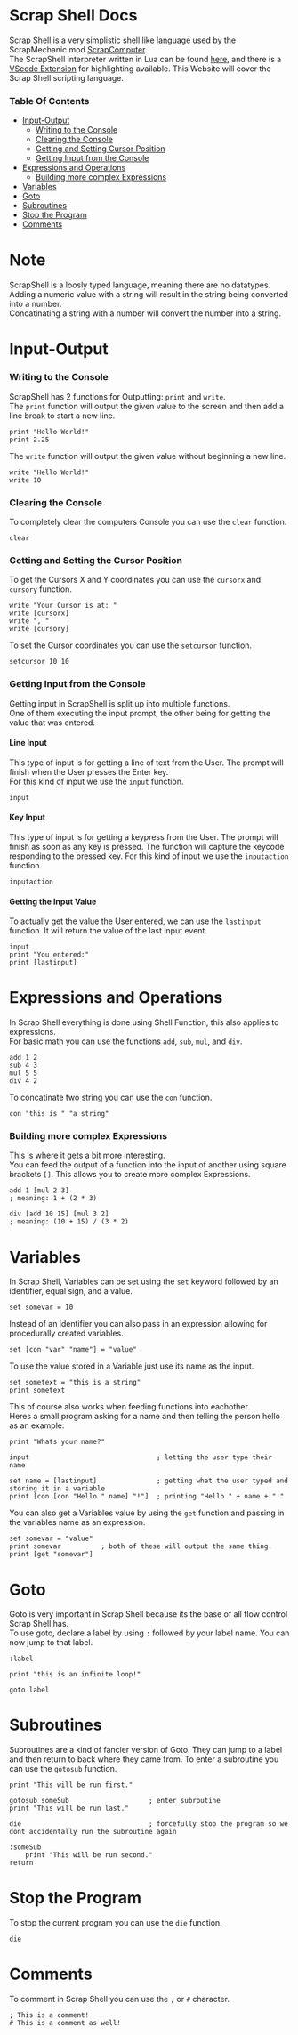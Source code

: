 # Scrap Shell Docs
Scrap Shell is a very simplistic shell like language used by the ScrapMechanic mod [ScrapComputer](https://steamcommunity.com/sharedfiles/filedetails/?id=2634124102).  
The ScrapShell interpreter written in Lua can be found [here](https://github.com/RedCubeDev-ByteSpace/ScrapShellLua), and there is a [VScode Extension](https://marketplace.visualstudio.com/items?itemName=RedCubeDev.scrap-shell-language-support) for highlighting available.
This Website will cover the Scrap Shell scripting language.

### Table Of Contents
- [Input-Output](#input-output)
    - [Writing to the Console](#writing-to-the-console)
    - [Clearing the Console](#clearing-the-console)
    - [Getting and Setting Cursor Position](#getting-and-setting-cursor-position)
    - [Getting Input from the Console](#getting-input-from-the-console)
- [Expressions and Operations](#expressions-and-operations)
    - [Building more complex Expressions](#building-more-complex-expressions)
- [Variables](#variables)
- [Goto](#goto)
- [Subroutines](#subroutines)
- [Stop the Program](#stop-the-program)
- [Comments](#comments)

# Note
ScrapShell is a loosly typed language, meaning there are no datatypes.  
Adding a numeric value with a string will result in the string being converted into a number.  
Concatinating a string with a number will convert the number into a string.

# Input-Output
### Writing to the Console
ScrapShell has 2 functions for Outputting: `print` and `write`.  
The `print` function will output the given value to the screen and then add a line break to start a new line.  
```
print "Hello World!"
print 2.25
```

The `write` function will output the given value without beginning a new line.
```
write "Hello World!"
write 10
```

### Clearing the Console
To completely clear the computers Console you can use the `clear` function.
```
clear
```

### Getting and Setting the Cursor Position
To get the Cursors X and Y coordinates you can use the `cursorx` and `cursory` function.
```
write "Your Cursor is at: "
write [cursorx]
write ", "
write [cursory]
```

To set the Cursor coordinates you can use the `setcursor` function.
```
setcursor 10 10
```

### Getting Input from the Console
Getting input in ScrapShell is split up into multiple functions.  
One of them executing the input prompt, the other being for getting the value that was entered.

#### Line Input
This type of input is for getting a line of text from the User. The prompt will finish when the User presses the Enter key.  
For this kind of input we use the `input` function.
```
input
```

#### Key Input
This type of input is for getting a keypress from the User. The prompt will finish as soon as any key is pressed. The function will capture the keycode responding to the pressed key.
For this kind of input we use the `inputaction` function.
```
inputaction
```

#### Getting the Input Value
To actually get the value the User entered, we can use the `lastinput` function. It will return the value of the last input event.
```
input
print "You entered:"
print [lastinput]
```

# Expressions and Operations
In Scrap Shell everything is done using Shell Function, this also applies to expressions.  
For basic math you can use the functions `add`, `sub`, `mul`, and `div`.
```
add 1 2
sub 4 3
mul 5 5
div 4 2
```

To concatinate two string you can use the `con` function.
```
con "this is " "a string"
```

### Building more complex Expressions
This is where it gets a bit more interesting.  
You can feed the output of a function into the input of another using square brackets `[]`. This allows you to create more complex Expressions.
```
add 1 [mul 2 3]
; meaning: 1 + (2 * 3)

div [add 10 15] [mul 3 2]
; meaning: (10 + 15) / (3 * 2)
```

# Variables
In Scrap Shell, Variables can be set using the `set` keyword followed by an identifier, equal sign, and a value.
```
set somevar = 10
```

Instead of an identifier you can also pass in an expression allowing for procedurally created variables.
```
set [con "var" "name"] = "value"
```

To use the value stored in a Variable just use its name as the input.
```
set sometext = "this is a string"
print sometext
```

This of course also works when feeding functions into eachother.  
Heres a small program asking for a name and then telling the person hello as an example:
```
print "Whats your name?"

input                                ; letting the user type their name

set name = [lastinput]               ; getting what the user typed and storing it in a variable
print [con [con "Hello " name] "!"]  ; printing "Hello " + name + "!"
```

You can also get a Variables value by using the `get` function and passing in the variables name as an expression.
```
set somevar = "value"
print somevar          ; both of these will output the same thing.
print [get "somevar"]
```

# Goto
Goto is very important in Scrap Shell because its the base of all flow control Scrap Shell has.  
To use goto, declare a label by using `:` followed by your label name. You can now jump to that label.
```
:label

print "this is an infinite loop!"

goto label
```


# Subroutines
Subroutines are a kind of fancier version of Goto. They can jump to a label and then return to back where they came from.
To enter a subroutine you can use the `gotosub` function.
```
print "This will be run first."

gotosub someSub                    ; enter subroutine
print "This will be run last."

die                                ; forcefully stop the program so we dont accidentally run the subroutine again

:someSub
    print "This will be run second."
return
```

# Stop the Program
To stop the current program you can use the `die` function.
```
die
```

# Comments
To comment in Scrap Shell you can use the `;` or `#` character.
```
; This is a comment!
# This is a comment as well!
```